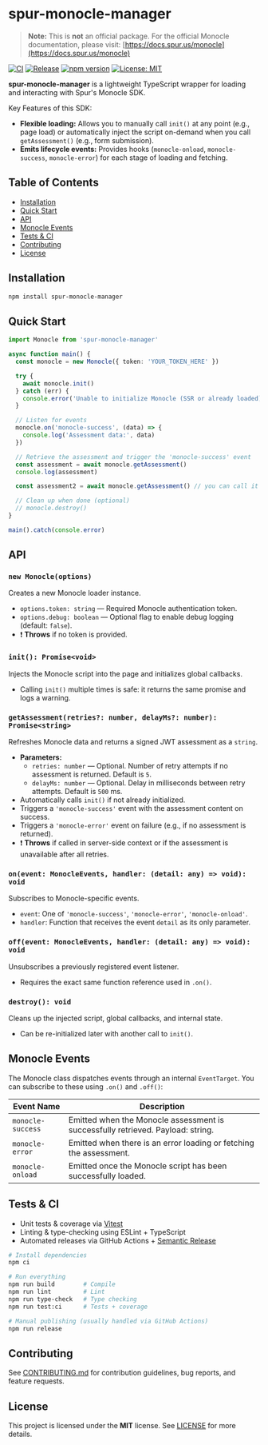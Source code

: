 # spur-monocle-manager

> **Note:** This is **not** an official package. For the official Monocle documentation, please visit: [https://docs.spur.us/monocle](https://docs.spur.us/monocle)

[![CI](https://github.com/Xavier4492/spur-monocle-manager/actions/workflows/ci.yml/badge.svg)](https://github.com/Xavier4492/spur-monocle-manager/actions/workflows/ci.yml)
[![Release](https://github.com/Xavier4492/spur-monocle-manager/actions/workflows/release.yml/badge.svg)](https://github.com/Xavier4492/spur-monocle-manager/actions/workflows/release.yml)
[![npm version](https://img.shields.io/npm/v/spur-monocle-manager.svg)](https://www.npmjs.com/package/spur-monocle-manager)
[![License: MIT](https://img.shields.io/badge/License-MIT-yellow.svg)](LICENSE)

**spur-monocle-manager** is a lightweight TypeScript wrapper for loading and interacting with Spur's Monocle SDK.

Key Features of this SDK:

- **Flexible loading:** Allows you to manually call `init()` at any point (e.g., page load) or automatically inject the script on-demand when you call `getAssessment()` (e.g., form submission).
- **Emits lifecycle events:** Provides hooks (`monocle-onload`, `monocle-success`, `monocle-error`) for each stage of loading and fetching.

## Table of Contents

- [Installation](#installation)
- [Quick Start](#quick-start)
- [API](#api)
- [Monocle Events](#monocle-events)
- [Tests & CI](#tests--ci)
- [Contributing](#contributing)
- [License](#license)

## Installation

```bash
npm install spur-monocle-manager
```

## Quick Start

```typescript
import Monocle from 'spur-monocle-manager'

async function main() {
  const monocle = new Monocle({ token: 'YOUR_TOKEN_HERE' })

  try {
    await monocle.init()
  } catch (err) {
    console.error('Unable to initialize Monocle (SSR or already loaded):', err)
  }

  // Listen for events
  monocle.on('monocle-success', (data) => {
    console.log('Assessment data:', data)
  })

  // Retrieve the assessment and trigger the 'monocle-success' event
  const assessment = await monocle.getAssessment()
  console.log(assessment)

  const assessment2 = await monocle.getAssessment() // you can call it again to get fresh assessment

  // Clean up when done (optional)
  // monocle.destroy()
}

main().catch(console.error)
```

## API

### `new Monocle(options)`

Creates a new Monocle loader instance.

- `options.token: string` — Required Monocle authentication token.
- `options.debug: boolean` — Optional flag to enable debug logging (default: `false`).
- ❗ **Throws** if no token is provided.

### `init(): Promise<void>`

Injects the Monocle script into the page and initializes global callbacks.

- Calling `init()` multiple times is safe: it returns the same promise and logs a warning.

### `getAssessment(retries?: number, delayMs?: number): Promise<string>`

Refreshes Monocle data and returns a signed JWT assessment as a `string`.

- **Parameters:**
  - `retries: number` — Optional. Number of retry attempts if no assessment is returned. Default is `5`.
  - `delayMs: number` — Optional. Delay in milliseconds between retry attempts. Default is `500` ms.
- Automatically calls `init()` if not already initialized.
- Triggers a `'monocle-success'` event with the assessment content on success.
- Triggers a `'monocle-error'` event on failure (e.g., if no assessment is returned).
- ❗ **Throws** if called in server-side context or if the assessment is unavailable after all retries.

### `on(event: MonocleEvents, handler: (detail: any) => void): void`

Subscribes to Monocle-specific events.

- `event`: One of `'monocle-success'`, `'monocle-error'`, `'monocle-onload'`.
- `handler`: Function that receives the event `detail` as its only parameter.

### `off(event: MonocleEvents, handler: (detail: any) => void): void`

Unsubscribes a previously registered event listener.

- Requires the exact same function reference used in `.on()`.

### `destroy(): void`

Cleans up the injected script, global callbacks, and internal state.

- Can be re-initialized later with another call to `init()`.

## Monocle Events

The Monocle class dispatches events through an internal `EventTarget`. You can subscribe to these using `.on()` and `.off()`:

| Event Name        | Description                                                                 |
| ----------------- | --------------------------------------------------------------------------- |
| `monocle-success` | Emitted when the Monocle assessment is successfully retrieved. Payload: string. |
| `monocle-error`   | Emitted when there is an error loading or fetching the assessment.              |
| `monocle-onload`  | Emitted once the Monocle script has been successfully loaded.               |

## Tests & CI

- Unit tests & coverage via [Vitest](https://vitest.dev/)
- Linting & type-checking using ESLint + TypeScript
- Automated releases via GitHub Actions + [Semantic Release](https://semantic-release.gitbook.io/)

```bash
# Install dependencies
npm ci

# Run everything
npm run build        # Compile
npm run lint         # Lint
npm run type-check   # Type checking
npm run test:ci      # Tests + coverage

# Manual publishing (usually handled via GitHub Actions)
npm run release
```

## Contributing

See [CONTRIBUTING.md](CONTRIBUTING.md) for contribution guidelines, bug reports, and feature requests.

## License

This project is licensed under the **MIT** license. See [LICENSE](LICENSE) for more details.
